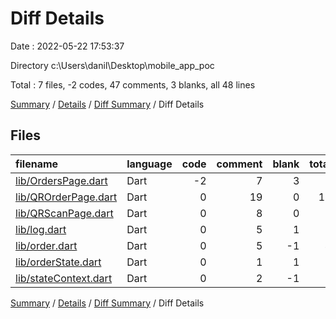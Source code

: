 # Diff Details

Date : 2022-05-22 17:53:37

Directory c:\Users\danil\Desktop\mobile_app_poc

Total : 7 files,  -2 codes, 47 comments, 3 blanks, all 48 lines

[Summary](results.md) / [Details](details.md) / [Diff Summary](diff.md) / Diff Details

## Files
| filename | language | code | comment | blank | total |
| :--- | :--- | ---: | ---: | ---: | ---: |
| [lib/OrdersPage.dart](/lib/OrdersPage.dart) | Dart | -2 | 7 | 3 | 8 |
| [lib/QROrderPage.dart](/lib/QROrderPage.dart) | Dart | 0 | 19 | 0 | 19 |
| [lib/QRScanPage.dart](/lib/QRScanPage.dart) | Dart | 0 | 8 | 0 | 8 |
| [lib/log.dart](/lib/log.dart) | Dart | 0 | 5 | 1 | 6 |
| [lib/order.dart](/lib/order.dart) | Dart | 0 | 5 | -1 | 4 |
| [lib/orderState.dart](/lib/orderState.dart) | Dart | 0 | 1 | 1 | 2 |
| [lib/stateContext.dart](/lib/stateContext.dart) | Dart | 0 | 2 | -1 | 1 |

[Summary](results.md) / [Details](details.md) / [Diff Summary](diff.md) / Diff Details